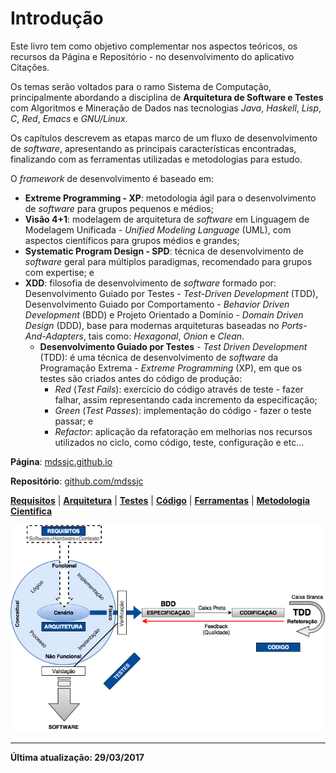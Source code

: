 # Introdução

Este livro tem como objetivo complementar nos aspectos teóricos, os recursos da Página e Repositório - no desenvolvimento do aplicativo Citações.

Os temas serão voltados para o ramo Sistema de Computação, principalmente abordando a disciplina de **Arquitetura de Software e Testes** com Algoritmos e Mineração de Dados nas tecnologias _Java_, _Haskell_, _Lisp_, _C_, _Red_, _Emacs_ e _GNU/Linux_.

Os capítulos descrevem as etapas marco de um fluxo de desenvolvimento de _software_, apresentando as principais características encontradas, finalizando com as ferramentas utilizadas e metodologias para estudo.

O _framework_ de desenvolvimento é baseado em:
* **Extreme Programming - XP**: metodologia ágil para o desenvolvimento de _software_ para grupos pequenos e médios;
* **Visão 4+1**: modelagem de arquitetura de _software_ em Linguagem de Modelagem Unificada - _Unified Modeling Language_ (UML), com aspectos científicos para grupos médios e grandes;
* **Systematic Program Design - SPD**: técnica de desenvolvimento de _software_ geral para múltiplos paradigmas, recomendado para grupos com expertise; e
* **XDD**: filosofia de desenvolvimento de _software_ formado por: Desenvolvimento Guiado por Testes - _Test-Driven Development_ (TDD), Desenvolvimento Guiado por Comportamento - _Behavior Driven Development_ (BDD) e Projeto Orientado a Domínio - _Domain Driven Design_ (DDD), base para modernas arquiteturas baseadas no _Ports-And-Adapters_, tais como: _Hexagonal_, _Onion_ e _Clean_.
  * **Desenvolvimento Guiado por Testes** - _Test Driven Development_ (TDD): é uma técnica de desenvolvimento de _software_ da Programação Extrema - _Extreme Programming_ (XP), em que os testes são criados antes do código de produção:
    * _Red_ (_Test Fails_): exercício do código através de teste - fazer falhar, assim representando cada incremento da especificação;
    * _Green_ (_Test Passes_): implementação do código - fazer o teste passar; e
    * _Refactor_: aplicação da refatoração em melhorias nos recursos utilizados no ciclo, como código, teste, configuração e etc...

**Página**: [mdssjc.github.io](http://goo.gl/wfgE07 "Página do MDS")

**Repositório**: [github.com/mdssjc](http://goo.gl/FvxXNM "Repositório do MDS")

**[Requisitos](requisitos/README.md)** | **[Arquitetura](/arquitetura/README.md)** | **[Testes](testes/README.md)** | **[Código](/codigo/README.md)** | **[Ferramentas](/ferramentas/README.md)** | **[Metodologia Científica](/metodologia-cientifica/README.md)**

![](images/arquitetura-software.png)

---

**Última atualização: 29/03/2017**
